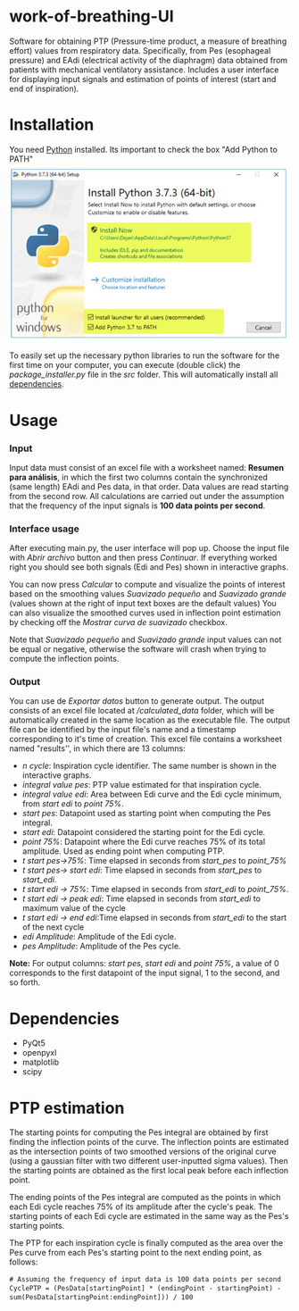 # work-of-breathing-UI
Software for obtaining PTP (Pressure-time product, a measure of breathing effort) values from respiratory data. Specifically, from Pes (esophageal pressure) and EAdi (electrical activity of the diaphragm) data obtained from patients with mechanical ventilatory assistance. Includes a user interface for displaying input signals and estimation of points of interest (start and end of inspiration).

 
# Installation

You need [Python](https://www.python.org/) installed. Its important to check the box "Add Python to PATH"
 ![instalation example](./src/images/instalacion.jpg)


To easily set up the necessary python libraries to run the software for the first time on your computer, you can execute (double click) the _package_installer.py_ file in the _src_ folder. This will automatically install all [dependencies](#dependencies).
# Usage
### Input
Input data must consist of an excel file with a worksheet named: **Resumen para análisis**, in which the first two columns contain the synchronized (same length) EAdi and Pes data, in that order. Data values are read starting from the second row. All calculations are carried out under the assumption that the frequency of the input signals is **100 data points per second**.
### Interface usage
After executing main.py, the user interface will pop up. Choose the input file with *Abrir archivo* button and then press *Continuar*. If everything worked right you should see both signals (Edi and Pes) shown in interactive graphs.
 
You can now press _Calcular_ to compute and visualize the points of interest based on the smoothing values *Suavizado pequeño* and *Suavizado grande* (values shown at the right of input text boxes are the default values) You can also visualize the smoothed curves used in inflection point estimation by checking off the *Mostrar curva de suavizado* checkbox.
 
Note that *Suavizado pequeño* and *Suavizado grande* input values can not be equal or negative, otherwise the software will crash when trying to compute the inflection points.
### Output
You can use de *Exportar datos* button to generate output. The output consists of an excel file located at _/calculated_data_ folder, which will be automatically created in the same location as the executable file. The output file can be identified by the input file's name and a timestamp corresponding to it's time of creation. This excel file contains a worksheet named "results'', in which there are 13 columns:
* _n cycle_: Inspiration cycle identifier. The same number is shown in the interactive graphs.
* _integral value pes_: PTP value estimated for that inspiration cycle.
* _integral value edi_: Area between Edi curve and the Edi cycle minimum, from _start edi_ to _point 75%_.
* _start pes_: Datapoint used as starting point when computing the Pes integral.
* _start edi_: Datapoint considered the starting point for the Edi cycle.
* _point 75%_: Datapoint where the Edi curve reaches 75% of its total amplitude. Used as ending point when computing PTP.
* _t start pes->75%_: Time elapsed in seconds from _start_pes_ to _point_75%_
* _t start pes-> start edi_: Time elapsed in seconds from _start_pes_ to _start_edi_.
* _t start edi -> 75%_: Time elapsed in seconds from _start_edi_ to _point_75%_.
* _t start edi -> peak edi_:  Time elapsed in seconds from _start_edi_ to maximum value of the cycle
* _t start edi -> end edi_:Time elapsed in seconds from _start_edi_ to the start of the next cycle
* _edi Amplitude_: Amplitude of the Edi cycle.
* _pes Amplitude_: Amplitude of the Pes cycle.

**Note:** For output columns: _start pes_,  _start edi_ and _point 75%_, a value of 0 corresponds to the first datapoint of the input signal, 1 to the second, and so forth.
# Dependencies
* PyQt5
* openpyxl
* matplotlib
* scipy
 

 # PTP estimation
The starting points for computing the Pes integral are obtained by first finding the inflection points of the curve. The inflection points are estimated as the intersection points of two smoothed versions of the original curve (using a gaussian filter with two different user-inputted sigma values). Then the starting points are obtained as the first local peak before each inflection point. 
 
The ending points of the Pes integral are computed as the points in which each Edi cycle reaches 75% of its amplitude after the cycle's peak. The starting points of each Edi cycle are estimated in the same way as the Pes's starting points.
 
The PTP for each inspiration cycle is finally computed as the area over the Pes curve from each Pes's starting point to the next ending point, as follows:
```
# Assuming the frequency of input data is 100 data points per second
CyclePTP = (PesData[startingPoint] * (endingPoint - startingPoint) - sum(PesData[startingPoint:endingPoint])) / 100
```

 
